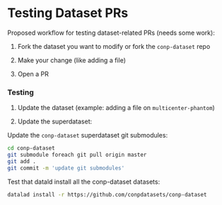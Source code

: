 # Testing Dataset PRs

Proposed workflow for testing dataset-related PRs (needs some work):

1) Fork the dataset you want to modify or fork the `conp-dataset` repo

2) Make your change (like adding a file)

3) Open a PR

### Testing

1) Update the dataset (example: adding a file on `multicenter-phantom`)

2) Update the superdataset: 

Update the `conp-dataset` superdataset git submodules:

```bash
cd conp-dataset
git submodule foreach git pull origin master
git add .
git commit -m 'update git submodules'
```

Test that datald install all the conp-dataset datasets: 

```bash
datalad install -r https://github.com/conpdatasets/conp-dataset
```





